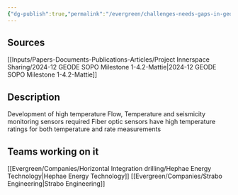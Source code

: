 ```yaml
---
{"dg-publish":true,"permalink":"/evergreen/challenges-needs-gaps-in-geothermal/high-temperature-sensors/","tags":["need"]}
---
```


## Sources
[[Inputs/Papers-Documents-Publications-Articles/Project Innerspace Sharing/2024-12 GEODE SOPO Milestone 1-4.2-Mattie\|2024-12 GEODE SOPO Milestone 1-4.2-Mattie]]

## Description
Development of high temperature Flow, Temperature and seismicity monitoring sensors required Fiber optic sensors have high temperature ratings for both temperature and rate measurements

## Teams working on it
[[Evergreen/Companies/Horizontal Integration drilling/Hephae Energy Technology\|Hephae Energy Technology]]
[[Evergreen/Companies/Strabo Engineering\|Strabo Engineering]]



